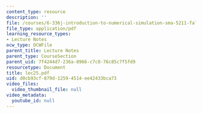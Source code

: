 ```yaml
---
content_type: resource
description: ''
file: /courses/6-336j-introduction-to-numerical-simulation-sma-5211-fall-2003/d0cb93cf879d12594514ee42433bca73_lec25.pdf
file_type: application/pdf
learning_resource_types:
- Lecture Notes
ocw_type: OCWFile
parent_title: Lecture Notes
parent_type: CourseSection
parent_uid: 7f4244d7-236a-8966-c7c8-76c85c7f5fd9
resourcetype: Document
title: lec25.pdf
uid: d0cb93cf-879d-1259-4514-ee42433bca73
video_files:
  video_thumbnail_file: null
video_metadata:
  youtube_id: null
---
```

